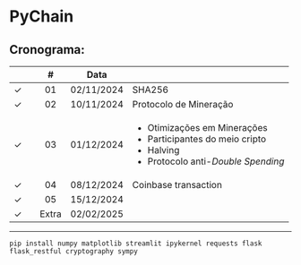 # PyChain

## Cronograma:

|  |  | # | Data |  |
|:---:|:---:|:---:|:---:|:---|
| &check; |  | 01 | 02/11/2024 | SHA256 |
| &check; |  | 02 | 10/11/2024 | Protocolo de Mineração |
| &check; |  | 03 | 01/12/2024 | <ul><li>Otimizações em Minerações</li><li>Participantes do meio cripto</li><li>Halving</li><li>Protocolo anti-*Double Spending*</li></ul> |
| &check; |  | 04 | 08/12/2024 | Coinbase transaction |
| &check; |  | 05 | 15/12/2024 |  |
| &check; |  | Extra | 02/02/2025 |  |



---


``` shell
pip install numpy matplotlib streamlit ipykernel requests flask flask_restful cryptography sympy
```